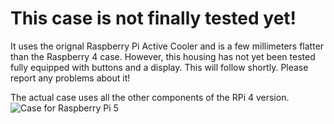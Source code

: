 # This case is not finally tested yet!
It uses the orignal Raspberry Pi Active Cooler and is a few millimeters flatter than the Raspberry 4 case.
However, this housing has not yet been tested fully equipped with buttons and a display. This will follow shortly.
Please report any problems about it!

The actual case uses all the other components of the RPi 4 version.
![Case for Raspberry Pi 5](https://github.com/outdoorbits/case-for-little-backup-box/blob/main/Raspberry_Pi_5/images/case_raspberry_pi_5.png)
